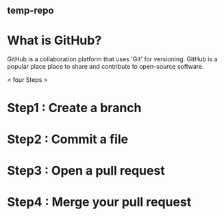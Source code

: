 ## temp-repo

# What is GitHub?
GitHub is a collaboration platform that uses 'Git' for versioning. 
GitHub is a popular place place to share and contribute to open-source software.

< four Steps >

# Step1 : Create a branch
# Step2 : Commit a file
# Step3 : Open a pull request
# Step4 : Merge your pull request
